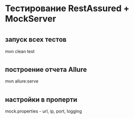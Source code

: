 <h1>Тестирование RestAssured + MockServer</h1>

# <h2>запуск всех тестов</h2>
mvn clean test

# <h2>построение отчета Allure</h2>
mvn allure:serve

# <h2>настройки в проперти</h2>
mock.properties - url, ip, port, logging

